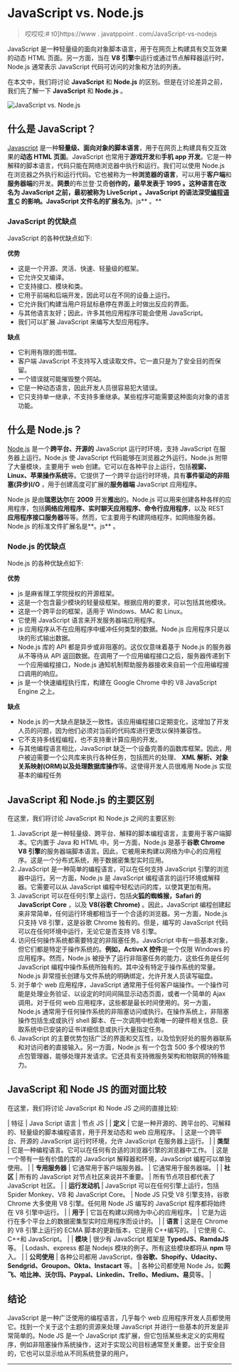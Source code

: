 # JavaScript vs. Node.js

> 哎哎哎:# t0]https://www . javatppoint . com/JavaScript-vs-nodejs

JavaScript 是一种轻量级的面向对象脚本语言，用于在网页上构建具有交互效果的动态 HTML 页面。另一方面，当在 **V8 引擎**中运行或通过节点解释器运行时，Node.js 通常表示 JavaScript 代码可访问的对象和方法的列表。

在本文中，我们将讨论 **JavaScript** 和 **Node.js** 的区别。但是在讨论差异之前，我们先了解一下 **JavaScript** 和 **Node.js** 。

![JavaScript vs. Node.js](../Images/6020a0c98e358e89540b302c8bfba9a6.png)

## **什么是 JavaScript？**

[Javascript](https://www.javatpoint.com/javascript-tutorial) 是一种**轻量级、面向对象的脚本语言**，用于在网页上构建具有交互效果的**动态 HTML 页面**。JavaScript 也常用于**游戏开发**和**手机 app 开发**。它是一种解释的脚本语言，代码只能在网络浏览器中执行和运行。我们可以使用 Node.js 在浏览器之外执行和运行代码。它也被称为一种**浏览器的语言**，可以用于**客户端**和**服务器端**的开发。**网景**的布兰登·艾奇**创作的，最早发表于 **1995** 。这种语言在改名为 JavaScript 之前，最初被称为 **LiveScript** 。JavaScript 的语法深受[编程语言 **C**](https://www.javatpoint.com/c-programming-language-tutorial) 的影响。JavaScript 文件名的扩展名为**。js** 。**

### JavaScript 的优缺点

JavaScript 的各种优缺点如下:

**优势**

*   这是一个开源、灵活、快速、轻量级的框架。
*   它允许交叉编译。
*   它支持接口、模块和类。
*   它用于前端和后端开发，因此可以在不同的设备上运行。
*   它允许我们构建当用户将鼠标悬停在界面上时做出反应的界面。
*   与其他语言友好；因此，许多其他应用程序可能会使用 JavaScript。
*   我们可以扩展 JavaScript 来编写大型应用程序。

**缺点**

*   它利用有限的图书馆。
*   客户端 JavaScript 不支持写入或读取文件。它一直只是为了安全目的而保留。
*   一个错误就可能摧毁整个网站。
*   它是一种动态语言，因此开发人员很容易犯大错误。
*   它只支持单一继承，不支持多重继承。某些程序可能需要这种面向对象的语言功能。

## 什么是 Node.js？

[Node.js](https://www.javatpoint.com/nodejs-tutorial) 是一个**跨平台、开源的** JavaScript 运行时环境，支持 JavaScript 在服务器上运行。Node.js 使 JavaScript 代码能够在浏览器之外运行。Node.js 附带了大量模块，主要用于 web 创建。它可以在各种平台上运行，包括**视窗、Linux、苹果操作系统**等。它提供了一个跨平台运行时环境，具有**事件驱动的非阻塞(异步)I/O** ，用于创建高度可扩展的**服务器端** JavaScript 应用程序。

Node.js 是由**瑞恩达尔**在 **2009** 开发**推出**的。Node.js 可以用来创建各种各样的应用程序，包括**网络应用程序、实时聊天应用程序、命令行应用程序**，以及 REST **应用程序接口服务器**等等。然而，它主要用于构建网络程序，如网络服务器。Node.js 的标准文件扩展名是**。js** 。

### Node.js 的优缺点

Node.js 的各种优缺点如下:

**优势**

*   js 是麻省理工学院授权的开源框架。
*   这是一个包含最少模块的轻量级框架。根据应用的要求，可以包括其他模块。
*   这是一个跨平台的框架，适用于 Windows、MAC 和 Linux。
*   它使用 JavaScript 语言来开发服务器端应用程序。
*   js 应用程序从不在应用程序中缓冲任何类型的数据。Node.js 应用程序只是以块的形式输出数据。
*   Node.js 库的 API 都是异步或非阻塞的。这仅仅意味着基于 Node.js 的服务器从不等待从 API 返回数据。在调用了一个应用编程接口之后，服务器传递到下一个应用编程接口，Node.js 通知机制帮助服务器接收来自前一个应用编程接口调用的响应。
*   js 是一个快速编程执行库，构建在 Google Chrome 中的 V8 JavaScript Engine 之上。

**缺点**

*   Node.js 的一大缺点是缺乏一致性。该应用编程接口定期变化，这增加了开发人员的问题，因为他们必须对当前的代码库进行更改以保持兼容性。
*   它不支持多线程编程，也不支持重计算应用的开发。
*   与其他编程语言相比，JavaScript 缺乏一个设备完善的函数库框架。因此，用户被迫需要一个公共库来执行各种任务，包括图片的处理、 **XML 解析、**对象关系映射(ORM)以及**处理数据库操作**等。这使得开发人员很难用 Node.js 实现基本的编程任务

## JavaScript 和 Node.js 的主要区别

在这里，我们将讨论 JavaScript 和 Node.js 之间的主要区别:

1.  JavaScript 是一种轻量级、跨平台、解释的脚本编程语言，主要用于客户端脚本。它内置于 Java 和 HTML 中。另一方面，Node.js 是基于**谷歌 Chrome V8 引擎**的服务器端脚本语言。因此，它被用来构建以网络为中心的应用程序。这是一个分布式系统，用于数据密集型实时应用。
2.  JavaScript 是一种简单的编程语言，可以在任何支持 JavaScript 引擎的浏览器中运行。另一方面，Node.js 是 JavaScript 编程语言的运行环境或解释器。它需要可以从 JavaScript 编程中轻松访问的库，以使其更加有用。
3.  JavaScript 可以在任何引擎上运行，包括**火狐的蜘蛛猴，Safari 的 JavaScript Core** ，以及 **V8(谷歌 Chrome)** 。因此，JavaScript 编程创建起来非常简单，任何运行环境都相当于一个合适的浏览器。另一方面，Node.js 只支持 V8 引擎，这是谷歌 Chrome 独有的。但是，编写的 JavaScript 代码可以在任何环境中运行，无论它是否支持 V8 引擎。
4.  访问任何操作系统都需要特定的非阻塞任务。JavaScript 中有一些基本对象，但它们都是特定于操作系统的。**例如，ActiveX 控件**是一个仅限 Windows 的应用程序。然而，Node.js 被授予了运行非阻塞任务的能力，这些任务是任何 JavaScript 编程中操作系统所独有的。其中没有特定于操作系统的常量。Node.js 非常擅长创建与文件系统的明确绑定，允许开发人员读写磁盘。
5.  对于单个 web 应用程序，JavaScript 通常用于任何客户端操作。一个操作可能是处理业务验证、以设定的时间间隔显示动态页面，或者一个简单的 Ajax 调用。对于任何 web 应用程序，这些都是最长时间使用的。另一方面，Node.js 通常用于任何操作系统的非阻塞访问或执行。在操作系统上，非阻塞操作包括生成或执行 shell 脚本、在一次调用中检索唯一的硬件相关信息、获取系统中已安装的证书详细信息或执行大量指定任务。
6.  JavaScript 的主要优势包括广泛的界面和交互性，以及恰到好处的服务器联系和对访问者的直接输入。另一方面，Node.js 有一个包含 500 多个模块的节点包管理器，能够处理并发请求。它还具有支持微服务架构和物联网的特殊能力。

## JavaScript 和 Node JS 的面对面比较

在这里，我们将讨论 JavaScript 和 Node JS 之间的直接比较:

| 特征 | Java Script 语言 | 节点 JS |
| **定义** | 它是一种开源的、跨平台的、可解释的、轻量级的脚本编程语言，用于开发动态和 web 应用程序。 | 这是一个跨平台、开源的 JavaScript 运行时环境，允许 JavaScript 在服务器上运行。 |
| **类型** | 它是一种编程语言。它可以在任何有合适的浏览器引擎的浏览器中工作。 | 这是一个带有一些有价值的库的 JavaScript 解释器和环境，JavaScript 编程可以单独使用。 |
| **专用服务器** | 它通常用于客户端服务器。 | 它通常用于服务器端。 |
| **社区** | 所有的 JavaScript 对节点社区来说并不重要。 | 所有节点项目都代表了 JavaScript 社区。 |
| **运行发动机** | JavaScript 可以在任何引擎上运行，包括 Spider Monkey、V8 和 JavaScript Core。 | Node JS 只受 V8 引擎支持，谷歌 Chrome 大多使用 V8 引擎。任何用 Node JS 编写的 JavaScript 程序都将始终在 V8 引擎中运行。 |
| **用于** | 它旨在构建以网络为中心的应用程序。 | 它是为运行在多个平台上的数据密集型实时应用程序而设计的。 |
| **语言** | 这是在 Chrome 的 V8 引擎上运行的 ECMA 脚本的更新版本，它是用 C++编写的。 | 它使用 C、C++和 JavaScript。 |
| **模块** | 很少有 JavaScript 框架是 **TypedJS、RamdaJS** 等。 | Lodash、express 都是 Nodejs 模块的例子。所有这些模块都将从 **npm** 导入。 |
| **公司使用** | 各种公司都用 JavaScript，像**谷歌、Shopify、Udacity、Sendgrid、Groupon、Okta、Instacart** 等。 | 各种公司都使用 Node Js，如**网飞、哈比神、沃尔玛、Paypal、Linkedin、Trello、Medium、易贝**等。 |

## 结论

JavaScript 是一种广泛使用的编程语言，几乎每个 web 应用程序开发人员都使用它。找到一个关于这个主题的资源来处理 JavaScript 并进行一些基本的开发是非常简单的。Node JS 是一个 JavaScript 库扩展，但它包括某些未定义的实用程序，例如非阻塞操作系统操作，这对于实现公司目标通常至关重要。出于安全目的，它也可以显示给从不同系统登录的用户。

* * *